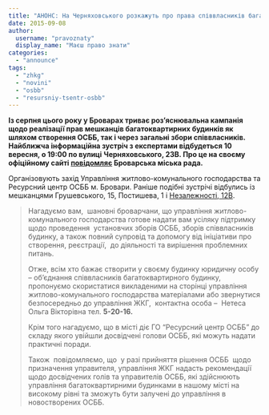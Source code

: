 ```yaml
---
title: "АНОНС: На Черняховського розкажуть про права співвласників багатоквартирних будинків"
date: 2015-09-08
author: 
  username: "pravoznaty"
  display_name: "Маєш право знати"
categories: 
  - "announce"
tags: 
  - "zhkg"
  - "novini"
  - "osbb"
  - "resursniy-tsentr-osbb"
---
```


**Із серпня цього року у Броварах триває роз’яснювальна кампанія щодо реалізації прав мешканців багатоквартирних будинків як шляхом створення ОСББ, так і через загальні збори співвласників. Найближча інформаційна зустріч з експертами відбудеться 10 вересня, о 19:00 по вулиці** **Черняховського, 23В. Про це на своєму офіційному сайті [повідомляє](http://docs.brovary.org/p27241/07.09.2015) Броварська міська рада.**

Організовують захід Управління житлово-комунального господарства та Ресурсний центр ОСББ м. Бровари. Раніше подібні зустрічі відбулись із мешканцями Грушевського, 15, Постишева, 1 і [Незалежності, 12В](https://mpz.brovary.org/anons-zavtra-na-bulvari-nezalezhnosti-12v-rozkazhut-pro-prava-spivvlasnykiv-bagatokvartyrnyh-budynkiv/).

> Нагадуємо вам,  шановні броварчани, що управління житлово-комунального господарства готове надати вам усіляку підтримку щодо проведення  установчих зборів ОСББ, зборів співвласників будинку, а також повний супровід та допомогу від ініціативи про створення, реєстрації,  до діяльності та вирішення проблемних питань.
> 
> Отже, всім хто бажає створити у своєму будинку юридичну особу – об’єднання співвласників багатоквартирного будинку, пропонуємо скористатися викладеними на сторінці управління житлово-комунального господарства матеріалами або звернутися безпосередньо до управління ЖКГ,  контактна особа –  Нетеса Ольга Вікторівна тел. **5-20-16.**
> 
> Крім того нагадуємо, що в місті діє ГО “Ресурсний центр ОСББ” до складу якого увійшли досвідчені голови ОСББ, які можуть надати практичні поради.
> 
> Також  повідомляємо, що  у разі прийняття рішення ОСББ  щодо призначення управителя, управління ЖКГ надасть рекомендації щодо досвідчених голів та управителів ОСББ, які здійснюють управління багатоквартирними будинками в нашому місті на високому рівні та зможуть бути залучені до управління в новостворених ОСББ.
